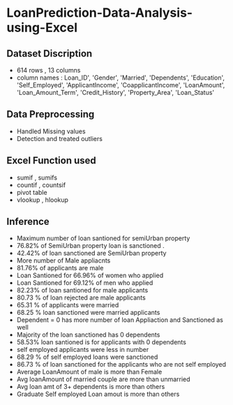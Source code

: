 # LoanPrediction-Data-Analysis-using-Excel
<h2><b>Dataset Discription </b></h2>
<ul>
<li> 614 rows , 13 columns </li>
<li> column names : Loan_ID', 'Gender', 'Married', 'Dependents', 'Education',
       'Self_Employed', 'ApplicantIncome', 'CoapplicantIncome', 'LoanAmount',
       'Loan_Amount_Term', 'Credit_History', 'Property_Area', 'Loan_Status' </li>
</ul>

<h2> </b>Data Preprocessing </b></h2>
<ul>
<li> Handled Missing values </li>
<li> Detection and treated outliers </li>
</ul>

<h2> <b>Excel Function used </b></h2>
<ul>
<li>sumif , sumifs </li>
<li>countif , countsif </li>
<li>pivot table</li>
<li>vlookup , hlookup</li>
</ul>

<h2><b>Inference </b></h2>
<ul>
<li>Maximum number of loan santioned for semiUrban property</li>
<li>76.82% of SemiUrban property loan is sanctioned .</li>
<li>42.42% of loan sanctioned are SemiUrban property </li>
<li>More number of Male appliacnts </li>
<li>81.76% of applicants are male </li>
<li>Loan Santioned for 66.96% of women who applied </li>
<li>Loan Santioned for 69.12% of men who applied </li>
<li>82.23% of loan santioned for male applicants </li>
<li>80.73 % of loan rejected are male applicants </li>
<li>65.31 % of applicants were married </li>
<li>68.25 % loan sanctioned were married applicants </li>
<li>Dependent = 0 has more number of loan Appliaction and Sanctioned as well </li>
<li>Majority of the loan sanctioned has 0 dependents </li>
<li>58.53% loan santioned is for applicants with 0 dependents</li>
<li>self employed applicants were less in number </li>
<li>68.29 % of self employed loans were sanctioned</li>
<li>86.73 % of loan sanctioned for the applicants who are not self employed</li>
<li>Average LoanAmount of male is more than Female </li>
<li>Avg loanAmount of married couple are more than unmarried </li>
<li>Avg loan amt of 3+ dependents is more than others </li>
<li>Graduate Self employed Loan amout is more than others</li>
</ul>
